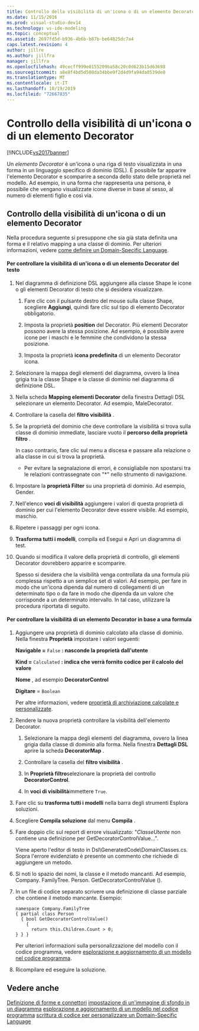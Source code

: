 ```yaml
---
title: Controllo della visibilità di un'icona o di un elemento Decorator | Microsoft Docs
ms.date: 11/15/2016
ms.prod: visual-studio-dev14
ms.technology: vs-ide-modeling
ms.topic: conceptual
ms.assetid: 2697fd5d-b936-4b6b-b87b-be64825dc7a4
caps.latest.revision: 4
author: jillre
ms.author: jillfra
manager: jillfra
ms.openlocfilehash: 49cecff999e0155209ba58c20c0d623b15d63698
ms.sourcegitcommit: a8e8f4bd5d508da34bbe9f2d4d9fa94da0539de0
ms.translationtype: MT
ms.contentlocale: it-IT
ms.lasthandoff: 10/19/2019
ms.locfileid: "72667835"
---
```

# <a name="controlling-the-visibility-of-an-icon-or-decorator"></a>Controllo della visibilità di un'icona o di un elemento Decorator
[!INCLUDE[vs2017banner](../includes/vs2017banner.md)]

Un *elemento Decorator* è un'icona o una riga di testo visualizzata in una forma in un linguaggio specifico di dominio (DSL). È possibile far apparire l'elemento Decorator e scomparire a seconda dello stato delle proprietà nel modello. Ad esempio, in una forma che rappresenta una persona, è possibile che vengano visualizzate icone diverse in base al sesso, al numero di elementi figlio e così via.

## <a name="controlling-the-visibility-of-an-icon-or-decorator"></a>Controllo della visibilità di un'icona o di un elemento Decorator
 Nella procedura seguente si presuppone che sia già stata definita una forma e il relativo mapping a una classe di dominio. Per ulteriori informazioni, vedere [come definire un Domain-Specific Language](../modeling/how-to-define-a-domain-specific-language.md).

#### <a name="to-control-the-visibility-of-an-icon-or-text-decorator"></a>Per controllare la visibilità di un'icona o di un elemento Decorator del testo

1. Nel diagramma di definizione DSL aggiungere alla classe Shape le icone o gli elementi Decorator di testo che si desidera visualizzare.

   1. Fare clic con il pulsante destro del mouse sulla classe Shape, scegliere **Aggiungi**, quindi fare clic sul tipo di elemento Decorator obbligatorio.

   2. Imposta la proprietà **position** del Decorator. Più elementi Decorator possono avere la stessa posizione. Ad esempio, è possibile avere icone per i maschi e le femmine che condividono la stessa posizione.

   3. Imposta la proprietà **icona predefinita** di un elemento Decorator icona.

2. Selezionare la mappa degli elementi del diagramma, ovvero la linea grigia tra la classe Shape e la classe di dominio nel diagramma di definizione DSL.

3. Nella scheda **Mapping elementi Decorator** della finestra Dettagli DSL selezionare un elemento Decorator. Ad esempio, MaleDecorator.

4. Controllare la casella del **filtro visibilità** .

5. Se la proprietà del dominio che deve controllare la visibilità si trova sulla classe di dominio immediate, lasciare vuoto il **percorso della proprietà filtro** .

    In caso contrario, fare clic sul menu a discesa e passare alla relazione o alla classe in cui si trova la proprietà.

   - Per evitare la segnalazione di errori, è consigliabile non spostarsi tra le relazioni contrassegnate con "*" nello strumento di navigazione.

6. Impostare la **proprietà Filter** su una proprietà di dominio. Ad esempio, Gender.

7. Nell'elenco **voci di visibilità** aggiungere i valori di questa proprietà di dominio per cui l'elemento Decorator deve essere visibile. Ad esempio, maschio.

8. Ripetere i passaggi per ogni icona.

9. **Trasforma tutti i modelli**, compila ed Esegui e Apri un diagramma di test.

10. Quando si modifica il valore della proprietà di controllo, gli elementi Decorator dovrebbero apparire e scomparire.

    Spesso si desidera che la visibilità venga controllata da una formula più complessa rispetto a un semplice set di valori. Ad esempio, per fare in modo che un'icona dipenda dal numero di collegamenti di un determinato tipo o da fare in modo che dipenda da un valore che corrisponde a un determinato intervallo. In tal caso, utilizzare la procedura riportata di seguito.

#### <a name="to-control-the-visibility-of-a-decorator-based-on-a-formula"></a>Per controllare la visibilità di un elemento Decorator in base a una formula

1. Aggiungere una proprietà di dominio calcolato alla classe di dominio. Nella finestra **Proprietà** impostare i valori seguenti:

     **Navigable =** `False` **: nasconde la proprietà dall'utente**

     **Kind =** `Calculated` **: indica che verrà fornito codice per il calcolo del valore**

     **Nome** , ad esempio **DecoratorControl**

     **Digitare**  =  `Boolean`

     Per altre informazioni, vedere [proprietà di archiviazione calcolate e personalizzate](../modeling/calculated-and-custom-storage-properties.md).

2. Rendere la nuova proprietà controllare la visibilità dell'elemento Decorator.

    1. Selezionare la mappa degli elementi del diagramma, ovvero la linea grigia dalla classe di dominio alla forma. Nella finestra **Dettagli DSL** aprire la scheda **DecoratorMap** .

    2. Controllare la casella del **filtro visibilità** .

    3. In **Proprietà filtro**selezionare la proprietà del controllo **DecoratorControl**.

    4. In **voci di visibilità**immettere `True`.

3. Fare clic su **trasforma tutti i modelli** nella barra degli strumenti Esplora soluzioni.

4. Scegliere **Compila soluzione** dal menu **Compila** .

5. Fare doppio clic sul report di errore visualizzato: "*ClasseUtente* non contiene una definizione per GetDecoratorControlValue...".

     Viene aperto l'editor di testo in Dsl\GeneratedCode\DomainClasses.cs. Sopra l'errore evidenziato è presente un commento che richiede di aggiungere un metodo.

6. Si noti lo spazio dei nomi, la classe e il metodo mancanti.  Ad esempio, Company. FamilyTree. Person. GetDecoratorControlValue ().

7. In un file di codice separato scrivere una definizione di classe parziale che contiene il metodo mancante. Esempio:

    ```
    namespace Company.FamilyTree
    { partial class Person
      { bool GetDecoratorControlValue()
        {
          return this.Children.Count > 0;
    } } }
    ```

     Per ulteriori informazioni sulla personalizzazione del modello con il codice programma, vedere [esplorazione e aggiornamento di un modello nel codice programma](../modeling/navigating-and-updating-a-model-in-program-code.md).

8. Ricompilare ed eseguire la soluzione.

## <a name="see-also"></a>Vedere anche
 [Definizione di forme e connettori](../modeling/defining-shapes-and-connectors.md) [impostazione di un'immagine di sfondo in un diagramma](../modeling/setting-a-background-image-on-a-diagram.md) [esplorazione e aggiornamento di un modello nel codice programma](../modeling/navigating-and-updating-a-model-in-program-code.md) [scrittura di codice per personalizzare un Domain-Specific Language](../modeling/writing-code-to-customise-a-domain-specific-language.md)
